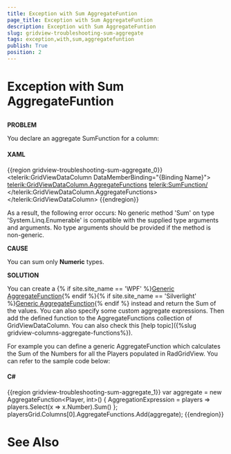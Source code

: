 ```yaml
---
title: Exception with Sum AggregateFuntion
page_title: Exception with Sum AggregateFuntion
description: Exception with Sum AggregateFuntion
slug: gridview-troubleshooting-sum-aggregate
tags: exception,with,sum,aggregatefuntion
publish: True
position: 2
---
```


# Exception with Sum AggregateFuntion



## 

__PROBLEM__

You declare an aggregate SumFunction for a column:

#### __XAML__

{{region gridview-troubleshooting-sum-aggregate_0}}
	<telerik:GridViewDataColumn DataMemberBinding="{Binding Name}">
	  <telerik:GridViewDataColumn.AggregateFunctions>
	     <telerik:SumFunction/>
	  </telerik:GridViewDataColumn.AggregateFunctions>
	</telerik:GridViewDataColumn>
	{{endregion}}



As a result, the following error occurs: No generic method 'Sum' on type 'System.Linq.Enumerable' is compatible with the supplied type arguments and arguments. No type arguments should be provided if the method is non-generic.
        



__CAUSE__

You can sum only __Numeric__ types.
        



__SOLUTION__

You can create a
          {% if site.site_name == 'WPF' %}[Generic AggregateFunction](http://www.telerik.com/help/wpf/allmembers_t_telerik_windows_data_aggregatefunction_2.html){% endif %}{% if site.site_name == 'Silverlight' %}[Generic AggregateFunction](http://www.telerik.com/help/silverlight/allmembers_t_telerik_windows_data_aggregatefunction_2.html){% endif %} instead and return the Sum of the values. You can also specify some custom aggregate expressions. Then add the defined function to the AggregateFunctions collection of GridViewDataColumn.
          You can also check this [help topic]({%slug gridview-columns-aggregate-functions%}).
        

For example you can define a generic AggregateFunction which calculates the Sum of the Numbers for all the Players populated in RadGridView. You can refer to the sample code below:
        

#### __C#__

{{region gridview-troubleshooting-sum-aggregate_1}}
	var aggregate = new AggregateFunction<Player, int>()
	{
		AggregationExpression = players => players.Select(x => x.Number).Sum()
	};
	playersGrid.Columns[0].AggregateFunctions.Add(aggregate);
	{{endregion}}



# See Also
